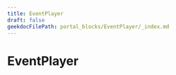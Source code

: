 ```yaml
---
title: EventPlayer
draft: false
geekdocFilePath: portal_blocks/EventPlayer/_index.md
---
```

# EventPlayer